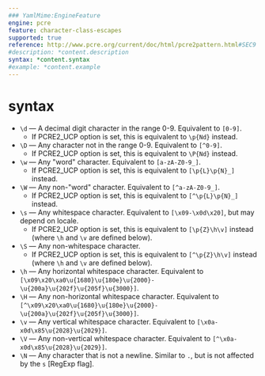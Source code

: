 ```yaml
---
### YamlMime:EngineFeature
engine: pcre
feature: character-class-escapes
supported: true
reference: http://www.pcre.org/current/doc/html/pcre2pattern.html#SEC9
#description: *content.description
syntax: *content.syntax
#example: *content.example
---
```

# syntax

- `\d` &mdash; A decimal digit character in the range 0-9. Equivalent to `[0-9]`.
  - If PCRE2_UCP option is set, this is equivalent to `\p{Nd}` instead.
- `\D` &mdash; Any character not in the range 0-9. Equivalent to `[^0-9]`.
  - If PCRE2_UCP option is set, this is equivalent to `\P{Nd}` instead.
- `\w` &mdash; Any "word" character. Equivalent to `[a-zA-Z0-9_]`.
  - If PCRE2_UCP option is set, this is equivalent to `[\p{L}\p{N}_]` instead.
- `\W` &mdash; Any non-"word" character. Equivalent to `[^a-zA-Z0-9_]`.
  - If PCRE2_UCP option is set, this is equivalent to `[^\p{L}\p{N}_]` instead.
- `\s` &mdash; Any whitespace character. Equivalent to `[\x09-\x0d\x20]`, but may depend on locale.
  - If PCRE2_UCP option is set, this is equivalent to `[\p{Z}\h\v]` instead (where `\h` and `\v` are defined below).
- `\S` &mdash; Any non-whitespace character.
  - If PCRE2_UCP option is set, this is equivalent to `[^\p{Z}\h\v]` instead (where `\h` and `\v` are defined below).
- `\h` &mdash; Any horizontal whitespace character. Equivalent to `[\x09\x20\xa0\u{1680}\u{180e}\u{2000}-\u{200a}\u{202f}\u{205f}\u{3000}]`.
- `\H` &mdash; Any non-horizontal whitespace character. Equivalent to `[^\x09\x20\xa0\u{1680}\u{180e}\u{2000}-\u{200a}\u{202f}\u{205f}\u{3000}]`.
- `\v` &mdash; Any vertical whitespace character. Equivalent to `[\x0a-x0d\x85\u{2028}\u{2029}]`.
- `\V` &mdash; Any non-vertical whitespace character. Equivalent to `[^\x0a-x0d\x85\u{2028}\u{2029}]`.
- `\N` &mdash; Any character that is not a newline. Similar to `.`, but is not affected by the `s` [RegExp flag].
